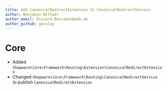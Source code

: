 ```yaml
---
title: Add CanonicalRedirectExtension to CanonicalRedirectService
author: Benjamin Wittwer
author_email: Discord.Benjamin@web.de
author_github: gecolay
---
```

# Core
* Added `Shopware\Core\Framework\Routing\Extension\CanonicalRedirectExtension`
* Changed `Shopware\Core\Framework\Routing\CanonicalRedirectService` to publish `CanonicalRedirectExtension`
